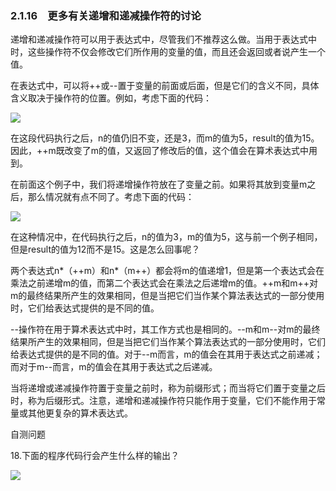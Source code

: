    

### 2.1.16　更多有关递增和递减操作符的讨论

递增和递减操作符可以用于表达式中，尽管我们不推荐这么做。当用于表达式中时，这些操作符不仅会修改它们所作用的变量的值，而且还会返回或者说产生一个值。

在表达式中，可以将++或--置于变量的前面或后面，但是它们的含义不同，具体含义取决于操作符的位置。例如，考虑下面的代码：

![](../Images/image09593.gif)

在这段代码执行之后，n的值仍旧不变，还是3，而m的值为5，result的值为15。因此，++m既改变了m的值，又返回了修改后的值，这个值会在算术表达式中用到。

在前面这个例子中，我们将递增操作符放在了变量之前。如果将其放到变量m之后，那么情况就有点不同了。考虑下面的代码：

![](../Images/image09594.gif)

在这种情况中，在代码执行之后，n的值为3，m的值为5，这与前一个例子相同，但是result的值为12而不是15。这是怎么回事呢？

两个表达式n*（++m）和n*（m++）都会将m的值递增1，但是第一个表达式会在乘法之前递增m的值，而第二个表达式会在乘法之后递增m的值。++m和m++对m的最终结果所产生的效果相同，但是当把它们当作某个算法表达式的一部分使用时，它们给表达式提供的是不同的值。

--操作符在用于算术表达式中时，其工作方式也是相同的。--m和m--对m的最终结果所产生的效果相同，但是当把它们当作某个算法表达式的一部分使用时，它们给表达式提供的是不同的值。对于--m而言，m的值会在其用于表达式之前递减；而对于m--而言，m的值会在其用于表达式之后递减。

当将递增或递减操作符置于变量之前时，称为前缀形式；而当将它们置于变量之后时，称为后缀形式。注意，递增和递减操作符只能作用于变量，它们不能作用于常量或其他更复杂的算术表达式。

自测问题

18.下面的程序代码行会产生什么样的输出？

![](../Images/image09595.gif)